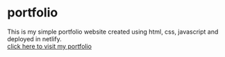 # portfolio
This is my simple portfolio website created using html, css, javascript and deployed in netlify.\
[click here to visit my portfolio](https://niththish-profile.netlify.app/)
